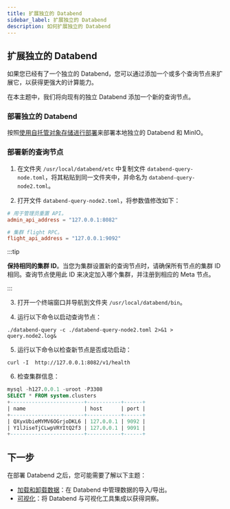 ```yaml
---
title: 扩展独立的 Databend
sidebar_label: 扩展独立的 Databend
description: 如何扩展独立的 Databend
---
```


## 扩展独立的 Databend

如果您已经有了一个独立的 Databend，您可以通过添加一个或多个查询节点来扩展它，以获得更强大的计算能力。

在本主题中，我们将向现有的独立 Databend 添加一个新的查询节点。

### 部署独立的 Databend

按照[使用自托管对象存储进行部署](./01-deploying-databend.md)来部署本地独立的 Databend 和 MinIO。

### 部署新的查询节点

1. 在文件夹 `/usr/local/databend/etc` 中复制文件 `databend-query-node.toml`，将其粘贴到同一文件夹中，并命名为 `databend-query-node2.toml`。

2. 打开文件 `databend-query-node2.toml`，将参数值修改如下：

```toml
# 用于管理员重置 API。
admin_api_address = "127.0.0.1:8082"

# 集群 flight RPC。
flight_api_address = "127.0.0.1:9092"
```

:::tip

**保持相同的集群 ID**。当您为集群设置新的查询节点时，请确保所有节点的集群 ID 相同。查询节点使用此 ID 来决定加入哪个集群，并注册到相应的 Meta 节点。

:::

3. 打开一个终端窗口并导航到文件夹 `/usr/local/databend/bin`。

4. 运行以下命令以启动查询节点：

```shell
./databend-query -c ./databend-query-node2.toml 2>&1 > query.node2.log&
```

5. 运行以下命令以检查新节点是否成功启动：

```shell
curl -I  http://127.0.0.1:8082/v1/health
```

6. 检查集群信息：

```sql
mysql -h127.0.0.1 -uroot -P3308
SELECT * FROM system.clusters
+------------------------+-----------+------+
| name                   | host      | port |
+------------------------+-----------+------+
| QXyxUbieMYMV6OGrjoDKL6 | 127.0.0.1 | 9092 |
| Y1lJiseTjCLwpVRYItQ2f3 | 127.0.0.1 | 9091 |
+------------------------+-----------+------+
```

## 下一步

在部署 Databend 之后，您可能需要了解以下主题：

- [加载和卸载数据](/guides/load-data)：在 Databend 中管理数据的导入/导出。
- [可视化](/guides/visualize)：将 Databend 与可视化工具集成以获得洞察。
